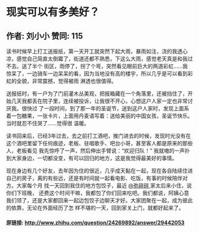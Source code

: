# 现实可以有多美好？
## 作者: 刘小小  赞同: 115
读书时候早上打工送报纸，第一天开工就突然下起大雨，暴雨如注，浇的我透心凉，感觉自己简直太倒霉了，街道还都不熟悉，下这么大雨，感觉老天真是和我过不去。送了半个
街区，雨停了，拐了个弯，突然看见眼前巨大的两道彩虹……我惊呆了，一边骑车一边呆呆的看，因为当地没有高的楼宇，所以几乎是可以看到彩虹的全貌，非常震撼，觉得被雨
淋透也很值得。  
  
送报纸时，有一户为了门前灌木丛美观，把报箱藏在一个角落里，还被挡住了，开始几天我都丢在院子里，连续被投诉，让我很不开心，心想这户人家一定也非常讨厌我。很快过
了一段时间，到了那一年的圣诞节，送到这户人家时，发现上面系着一包糖果，一张卡片，上面用丹麦语写着：送给美丽的中国女孩，圣诞节快乐。当时就忍不住哭了……觉得很
温暖。  
  
读书回来后，已经3年过去，去之前打工酒吧，推门进去的时候，发现时光没有在这个酒吧里留下任何痕迹，老板、驻唱歌手、吧台小哥，甚至客人都是原来的那些人，老板看见
我先惊呼了一声，然后伸出手臂说：“欢迎归队！” 我就嗷的一声扑到大家身边，一切都没变，有可以回归的地方，这是我觉得最美好的事情。  
  
现在身边有几个好友，去年因为住的很近，几乎成天黏在一起，现在各自陆续住进自己的房子，离的有些远，还是有时间就一起看电影、吃饭，有事的时候陪伴对方。大家每个月
找一天回到我住的地方包饺子，最近 [ @弥碎碎
](http://www.zhihu.com/people/617a2500a3ad77ed4ef47db54cdb1651) 家太后来小住，说你们下班晚，
还费这个时间干嘛，我都包了你们回来吃吧。我们都说，阿姨心意我们领了，还是大家都回来一起边包饺子边聊天才好。大家团聚在一起，成为彼此的依靠，无论在外面经历了怎
样不堪的一天，回到家关上门，就都好起来了。

#### 原链接: http://www.zhihu.com/question/24269892/answer/29442053